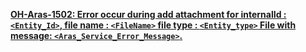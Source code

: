 **[OH-Aras-1502:  Error occur during add attachment for internalId : `<Entity_Id>`, file name : `<FileName>` file type : `<Entity_type>` File with message: `<Aras_Service_Error_Message>`.](./aras/oh-aras-1502.md)**




